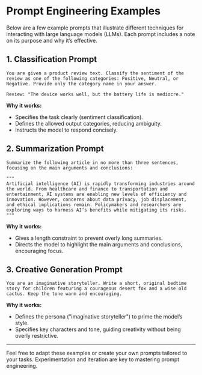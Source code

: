 # Prompt Engineering Examples

Below are a few example prompts that illustrate different techniques for interacting with large language models (LLMs). Each prompt includes a note on its purpose and why it’s effective.

## 1. Classification Prompt

```
You are given a product review text. Classify the sentiment of the review as one of the following categories: Positive, Neutral, or Negative. Provide only the category name in your answer.

Review: "The device works well, but the battery life is mediocre."
```

**Why it works:**
- Specifies the task clearly (sentiment classification).
- Defines the allowed output categories, reducing ambiguity.
- Instructs the model to respond concisely.

## 2. Summarization Prompt

```
Summarize the following article in no more than three sentences, focusing on the main arguments and conclusions:

"""
Artificial intelligence (AI) is rapidly transforming industries around the world. From healthcare and finance to transportation and entertainment, AI systems are enabling new levels of efficiency and innovation. However, concerns about data privacy, job displacement, and ethical implications remain. Policymakers and researchers are exploring ways to harness AI’s benefits while mitigating its risks.
"""
```

**Why it works:**
- Gives a length constraint to prevent overly long summaries.
- Directs the model to highlight the main arguments and conclusions, encouraging focus.

## 3. Creative Generation Prompt

```
You are an imaginative storyteller. Write a short, original bedtime story for children featuring a courageous desert fox and a wise old cactus. Keep the tone warm and encouraging.
```

**Why it works:**
- Defines the persona ("imaginative storyteller") to prime the model’s style.
- Specifies key characters and tone, guiding creativity without being overly restrictive.

---

Feel free to adapt these examples or create your own prompts tailored to your tasks. Experimentation and iteration are key to mastering prompt engineering.
